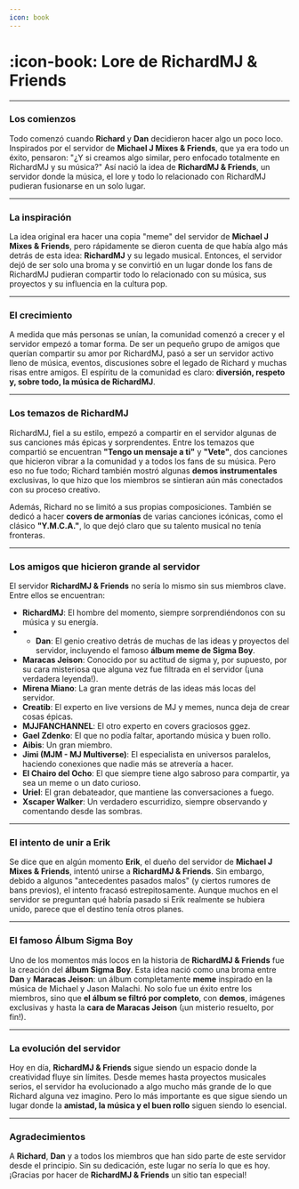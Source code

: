 ```yaml
---
icon: book
---
```


# :icon-book: Lore de RichardMJ & Friends

***
### Los comienzos

Todo comenzó cuando **Richard** y **Dan** decidieron hacer algo un poco loco. Inspirados por el servidor de **Michael J Mixes & Friends**, que ya era todo un éxito, pensaron: "¿Y si creamos algo similar, pero enfocado totalmente en RichardMJ y su música?" Así nació la idea de **RichardMJ & Friends**, un servidor donde la música, el lore y todo lo relacionado con RichardMJ pudieran fusionarse en un solo lugar.

***
### La inspiración

La idea original era hacer una copia "meme" del servidor de **Michael J Mixes & Friends**, pero rápidamente se dieron cuenta de que había algo más detrás de esta idea: **RichardMJ** y su legado musical. Entonces, el servidor dejó de ser solo una broma y se convirtió en un lugar donde los fans de RichardMJ pudieran compartir todo lo relacionado con su música, sus proyectos y su influencia en la cultura pop.

***
### El crecimiento

A medida que más personas se unían, la comunidad comenzó a crecer y el servidor empezó a tomar forma. De ser un pequeño grupo de amigos que querían compartir su amor por RichardMJ, pasó a ser un servidor activo lleno de música, eventos, discusiones sobre el legado de Richard y muchas risas entre amigos. El espíritu de la comunidad es claro: **diversión, respeto y, sobre todo, la música de RichardMJ**.

***
### Los temazos de RichardMJ

RichardMJ, fiel a su estilo, empezó a compartir en el servidor algunas de sus canciones más épicas y sorprendentes. Entre los temazos que compartió se encuentran **"Tengo un mensaje a ti"** y **"Vete"**, dos canciones que hicieron vibrar a la comunidad y a todos los fans de su música. Pero eso no fue todo; Richard también mostró algunas **demos instrumentales** exclusivas, lo que hizo que los miembros se sintieran aún más conectados con su proceso creativo.

Además, Richard no se limitó a sus propias composiciones. También se dedicó a hacer **covers de armonías** de varias canciones icónicas, como el clásico **"Y.M.C.A."**, lo que dejó claro que su talento musical no tenía fronteras.

***
### Los amigos que hicieron grande al servidor

El servidor **RichardMJ & Friends** no sería lo mismo sin sus miembros clave. Entre ellos se encuentran:

- **RichardMJ**: El hombre del momento, siempre sorprendiéndonos con su música y su energía.
- - **Dan**: El genio creativo detrás de muchas de las ideas y proyectos del servidor, incluyendo el famoso **álbum meme de Sigma Boy**.
- **Maracas Jeison**: Conocido por su actitud de sigma y, por supuesto, por su cara misteriosa que alguna vez fue filtrada en el servidor (¡una verdadera leyenda!).
- **Mirena Miano**: La gran mente detrás de las ideas más locas del servidor.
- **Creatib**: El experto en live versions de MJ y memes, nunca deja de crear cosas épicas.
- **MJJFANCHANNEL**: El otro experto en covers graciosos ggez.
- **Gael Zdenko**: El que no podía faltar, aportando música y buen rollo.
- **Aibis**: Un gran miembro.
- **Jimi (MJM - MJ Multiverse)**: El especialista en universos paralelos, haciendo conexiones que nadie más se atrevería a hacer.
- **El Chairo del Ocho**: El que siempre tiene algo sabroso para compartir, ya sea un meme o un dato curioso.
- **Uriel**: El gran debateador, que mantiene las conversaciones a fuego.
- **Xscaper Walker**: Un verdadero escurridizo, siempre observando y comentando desde las sombras.

***
### El intento de unir a Erik

Se dice que en algún momento **Erik**, el dueño del servidor de **Michael J Mixes & Friends**, intentó unirse a **RichardMJ & Friends**. Sin embargo, debido a algunos "antecedentes pasados malos" (y ciertos rumores de bans previos), el intento fracasó estrepitosamente. Aunque muchos en el servidor se preguntan qué habría pasado si Erik realmente se hubiera unido, parece que el destino tenía otros planes.

***
### El famoso **Álbum Sigma Boy**

Uno de los momentos más locos en la historia de **RichardMJ & Friends** fue la creación del **álbum Sigma Boy**. Esta idea nació como una broma entre **Dan** y **Maracas Jeison**: un álbum completamente **meme** inspirado en la música de Michael y Jason Malachi. No solo fue un éxito entre los miembros, sino que **el álbum se filtró por completo**, con **demos**, imágenes exclusivas y hasta la **cara de Maracas Jeison** (¡un misterio resuelto, por fin!).

***
### La evolución del servidor

Hoy en día, **RichardMJ & Friends** sigue siendo un espacio donde la creatividad fluye sin límites. Desde memes hasta proyectos musicales serios, el servidor ha evolucionado a algo mucho más grande de lo que Richard alguna vez imagino. Pero lo más importante es que sigue siendo un lugar donde la **amistad, la música y el buen rollo** siguen siendo lo esencial.

***
### Agradecimientos

A **Richard**, **Dan** y a todos los miembros que han sido parte de este servidor desde el principio. Sin su dedicación, este lugar no sería lo que es hoy. ¡Gracias por hacer de **RichardMJ & Friends** un sitio tan especial!
